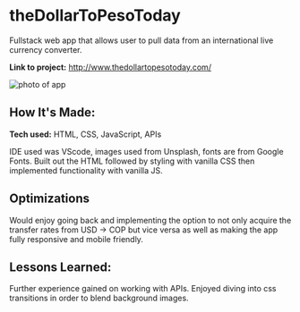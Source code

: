 # theDollarToPesoToday
Fullstack web app that allows user to pull data from an international live currency converter.

**Link to project:**  http://www.thedollartopesotoday.com/

![photo of app](http://placecorgi.com/1200/650)

## How It's Made:

**Tech used:** HTML, CSS, JavaScript, APIs

IDE used was VScode, images used from Unsplash, fonts are from Google Fonts. Built out the HTML followed by styling with vanilla CSS then implemented functionality with vanilla JS.

## Optimizations

Would enjoy going back and implementing the option to not only acquire the transfer rates from USD -> COP but vice versa as well as making the app fully responsive and mobile friendly.

## Lessons Learned:

Further experience gained on working with APIs. Enjoyed diving into css transitions in order to blend background images. 
